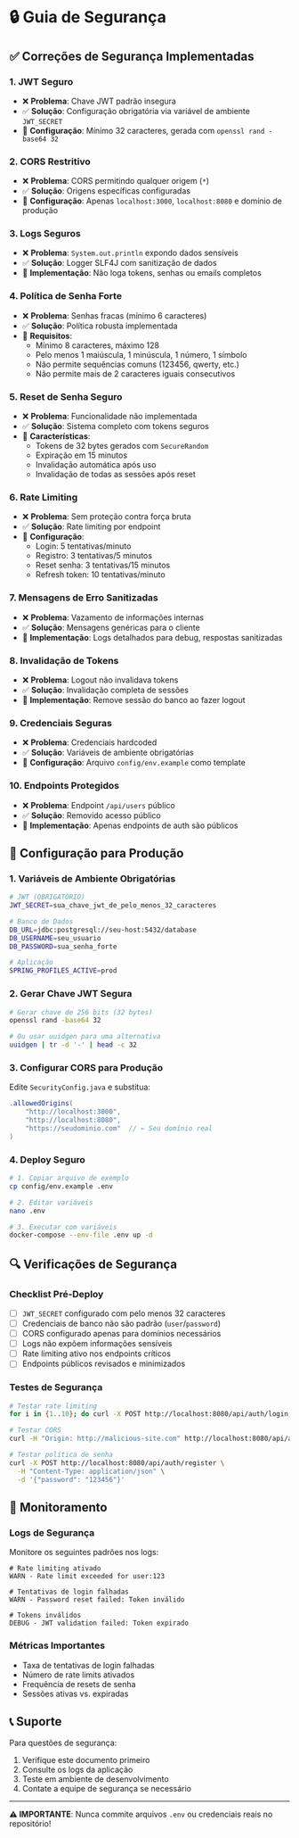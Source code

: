 # 🔒 Guia de Segurança

## ✅ Correções de Segurança Implementadas

### 1. **JWT Seguro**
- ❌ **Problema**: Chave JWT padrão insegura
- ✅ **Solução**: Configuração obrigatória via variável de ambiente `JWT_SECRET`
- 🔧 **Configuração**: Mínimo 32 caracteres, gerada com `openssl rand -base64 32`

### 2. **CORS Restritivo**
- ❌ **Problema**: CORS permitindo qualquer origem (`*`)
- ✅ **Solução**: Origens específicas configuradas
- 🔧 **Configuração**: Apenas `localhost:3000`, `localhost:8080` e domínio de produção

### 3. **Logs Seguros**
- ❌ **Problema**: `System.out.println` expondo dados sensíveis
- ✅ **Solução**: Logger SLF4J com sanitização de dados
- 🔧 **Implementação**: Não loga tokens, senhas ou emails completos

### 4. **Política de Senha Forte**
- ❌ **Problema**: Senhas fracas (mínimo 6 caracteres)
- ✅ **Solução**: Política robusta implementada
- 🔧 **Requisitos**:
  - Mínimo 8 caracteres, máximo 128
  - Pelo menos 1 maiúscula, 1 minúscula, 1 número, 1 símbolo
  - Não permite sequências comuns (123456, qwerty, etc.)
  - Não permite mais de 2 caracteres iguais consecutivos

### 5. **Reset de Senha Seguro**
- ❌ **Problema**: Funcionalidade não implementada
- ✅ **Solução**: Sistema completo com tokens seguros
- 🔧 **Características**:
  - Tokens de 32 bytes gerados com `SecureRandom`
  - Expiração em 15 minutos
  - Invalidação automática após uso
  - Invalidação de todas as sessões após reset

### 6. **Rate Limiting**
- ❌ **Problema**: Sem proteção contra força bruta
- ✅ **Solução**: Rate limiting por endpoint
- 🔧 **Configuração**:
  - Login: 5 tentativas/minuto
  - Registro: 3 tentativas/5 minutos
  - Reset senha: 3 tentativas/15 minutos
  - Refresh token: 10 tentativas/minuto

### 7. **Mensagens de Erro Sanitizadas**
- ❌ **Problema**: Vazamento de informações internas
- ✅ **Solução**: Mensagens genéricas para o cliente
- 🔧 **Implementação**: Logs detalhados para debug, respostas sanitizadas

### 8. **Invalidação de Tokens**
- ❌ **Problema**: Logout não invalidava tokens
- ✅ **Solução**: Invalidação completa de sessões
- 🔧 **Implementação**: Remove sessão do banco ao fazer logout

### 9. **Credenciais Seguras**
- ❌ **Problema**: Credenciais hardcoded
- ✅ **Solução**: Variáveis de ambiente obrigatórias
- 🔧 **Configuração**: Arquivo `config/env.example` como template

### 10. **Endpoints Protegidos**
- ❌ **Problema**: Endpoint `/api/users` público
- ✅ **Solução**: Removido acesso público
- 🔧 **Implementação**: Apenas endpoints de auth são públicos

## 🚀 Configuração para Produção

### 1. Variáveis de Ambiente Obrigatórias

```bash
# JWT (OBRIGATÓRIO)
JWT_SECRET=sua_chave_jwt_de_pelo_menos_32_caracteres

# Banco de Dados
DB_URL=jdbc:postgresql://seu-host:5432/database
DB_USERNAME=seu_usuario
DB_PASSWORD=sua_senha_forte

# Aplicação
SPRING_PROFILES_ACTIVE=prod
```

### 2. Gerar Chave JWT Segura

```bash
# Gerar chave de 256 bits (32 bytes)
openssl rand -base64 32

# Ou usar uuidgen para uma alternativa
uuidgen | tr -d '-' | head -c 32
```

### 3. Configurar CORS para Produção

Edite `SecurityConfig.java` e substitua:
```java
.allowedOrigins(
    "http://localhost:3000",
    "http://localhost:8080",
    "https://seudominio.com"  // ← Seu domínio real
)
```

### 4. Deploy Seguro

```bash
# 1. Copiar arquivo de exemplo
cp config/env.example .env

# 2. Editar variáveis
nano .env

# 3. Executar com variáveis
docker-compose --env-file .env up -d
```

## 🔍 Verificações de Segurança

### Checklist Pré-Deploy

- [ ] `JWT_SECRET` configurado com pelo menos 32 caracteres
- [ ] Credenciais de banco não são padrão (`user`/`password`)
- [ ] CORS configurado apenas para domínios necessários
- [ ] Logs não expõem informações sensíveis
- [ ] Rate limiting ativo nos endpoints críticos
- [ ] Endpoints públicos revisados e minimizados

### Testes de Segurança

```bash
# Testar rate limiting
for i in {1..10}; do curl -X POST http://localhost:8080/api/auth/login; done

# Testar CORS
curl -H "Origin: http://malicious-site.com" http://localhost:8080/api/auth/login

# Testar política de senha
curl -X POST http://localhost:8080/api/auth/register \
  -H "Content-Type: application/json" \
  -d '{"password": "123456"}'
```

## 🚨 Monitoramento

### Logs de Segurança

Monitore os seguintes padrões nos logs:

```
# Rate limiting ativado
WARN - Rate limit exceeded for user:123

# Tentativas de login falhadas
WARN - Password reset failed: Token inválido

# Tokens inválidos
DEBUG - JWT validation failed: Token expirado
```

### Métricas Importantes

- Taxa de tentativas de login falhadas
- Número de rate limits ativados
- Frequência de resets de senha
- Sessões ativas vs. expiradas

## 📞 Suporte

Para questões de segurança:
1. Verifique este documento primeiro
2. Consulte os logs da aplicação
3. Teste em ambiente de desenvolvimento
4. Contate a equipe de segurança se necessário

---

**⚠️ IMPORTANTE**: Nunca commite arquivos `.env` ou credenciais reais no repositório!
